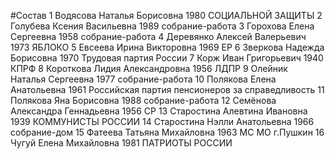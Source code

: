 #Состав
1 Водясова Наталья Борисовна 1980 СОЦИАЛЬНОЙ ЗАЩИТЫ
2 Голубева Ксения Васильевна 1989 собрание-работа
3 Горохова Елена Сергеевна 1958 собрание-работа
4 Деревянко Алексей Валерьевич 1973 ЯБЛОКО
5 Евсеева Ирина Викторовна 1969 ЕР
6 Зверкова Надежда Борисовна 1970 Трудовая партия России
7 Корж Иван Григорьевич 1940 КПРФ
8 Короткова Лидия Александровна 1956 ЛДПР
9 Олейник Наталья Сергеевна 1977 собрание-работа
10 Полякова Елена Анатольевна 1961 Российская партия пенсионеров за справедливость
11 Полякова Яна Борисовна 1988 собрание-работа
12 Семёнова Александра Геннадьевна 1956 СР
13 Старостина Алевтина Ивановна 1939 КОММУНИСТЫ РОССИИ
14 Старостина Нэлли Анатольевна 1966 собрание-дом
15 Фатеева Татьяна Михайловна 1963 МС МО г.Пушкин
16 Чугуй Елена Михайловна 1981 ПАТРИОТЫ РОССИИ
